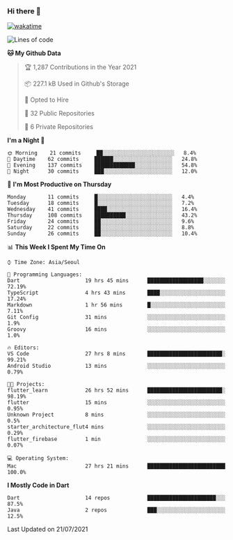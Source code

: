 ### Hi there 👋

[![wakatime](https://wakatime.com/badge/user/35d9e342-a492-47fe-97ca-8b6bc19cedb2.svg)](https://wakatime.com/@35d9e342-a492-47fe-97ca-8b6bc19cedb2)

<!--
**ska2519/ska2519** is a ✨ _special_ ✨ repository because its `README.md` (this file) appears on your GitHub profile.

Here are some ideas to get you started:

- 🔭 I’m currently working on ...
- 🌱 I’m currently learning ...
- 👯 I’m looking to collaborate on ...
- 🤔 I’m looking for help with ...
- 💬 Ask me about ...
- 📫 How to reach me: ...
- 😄 Pronouns: ...
- ⚡ Fun fact: ...
-->

<!--START_SECTION:waka-->
![Lines of code](https://img.shields.io/badge/From%20Hello%20World%20I%27ve%20Written-128442%20lines%20of%20code-blue)

**🐱 My Github Data** 

> 🏆 1,287 Contributions in the Year 2021
 > 
> 📦 227.1 kB Used in Github's Storage 
 > 
> 💼 Opted to Hire
 > 
> 📜 32 Public Repositories 
 > 
> 🔑 6 Private Repositories  
 > 
**I'm a Night 🦉** 

```text
🌞 Morning    21 commits     ██░░░░░░░░░░░░░░░░░░░░░░░   8.4% 
🌆 Daytime    62 commits     ██████░░░░░░░░░░░░░░░░░░░   24.8% 
🌃 Evening    137 commits    █████████████░░░░░░░░░░░░   54.8% 
🌙 Night      30 commits     ███░░░░░░░░░░░░░░░░░░░░░░   12.0%

```
📅 **I'm Most Productive on Thursday** 

```text
Monday       11 commits     █░░░░░░░░░░░░░░░░░░░░░░░░   4.4% 
Tuesday      18 commits     █░░░░░░░░░░░░░░░░░░░░░░░░   7.2% 
Wednesday    41 commits     ████░░░░░░░░░░░░░░░░░░░░░   16.4% 
Thursday     108 commits    ██████████░░░░░░░░░░░░░░░   43.2% 
Friday       24 commits     ██░░░░░░░░░░░░░░░░░░░░░░░   9.6% 
Saturday     22 commits     ██░░░░░░░░░░░░░░░░░░░░░░░   8.8% 
Sunday       26 commits     ██░░░░░░░░░░░░░░░░░░░░░░░   10.4%

```


📊 **This Week I Spent My Time On** 

```text
⌚︎ Time Zone: Asia/Seoul

💬 Programming Languages: 
Dart                     19 hrs 45 mins      ██████████████████░░░░░░░   72.19% 
TypeScript               4 hrs 43 mins       ████░░░░░░░░░░░░░░░░░░░░░   17.24% 
Markdown                 1 hr 56 mins        █░░░░░░░░░░░░░░░░░░░░░░░░   7.11% 
Git Config               31 mins             ░░░░░░░░░░░░░░░░░░░░░░░░░   1.9% 
Groovy                   16 mins             ░░░░░░░░░░░░░░░░░░░░░░░░░   1.0%

🔥 Editors: 
VS Code                  27 hrs 8 mins       ████████████████████████░   99.21% 
Android Studio           13 mins             ░░░░░░░░░░░░░░░░░░░░░░░░░   0.79%

🐱‍💻 Projects: 
flutter_learn            26 hrs 52 mins      ████████████████████████░   98.19% 
flutter                  15 mins             ░░░░░░░░░░░░░░░░░░░░░░░░░   0.95% 
Unknown Project          8 mins              ░░░░░░░░░░░░░░░░░░░░░░░░░   0.5% 
starter_architecture_flut4 mins              ░░░░░░░░░░░░░░░░░░░░░░░░░   0.29% 
flutter_firebase         1 min               ░░░░░░░░░░░░░░░░░░░░░░░░░   0.07%

💻 Operating System: 
Mac                      27 hrs 21 mins      █████████████████████████   100.0%

```

**I Mostly Code in Dart** 

```text
Dart                     14 repos            ██████████████████████░░░   87.5% 
Java                     2 repos             ███░░░░░░░░░░░░░░░░░░░░░░   12.5%

```



 Last Updated on 21/07/2021
<!--END_SECTION:waka-->


